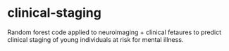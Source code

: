 # clinical-staging
Random forest code applied to neuroimaging + clinical fetaures to predict clinical staging of young individuals at risk for mental illness.

